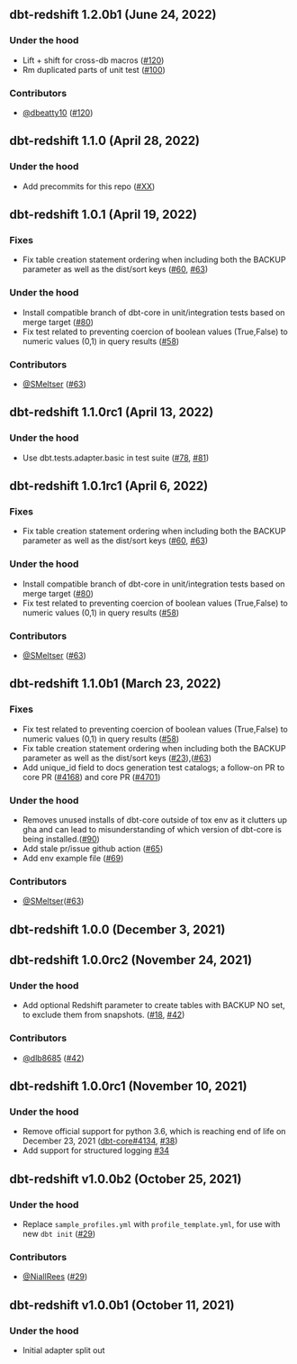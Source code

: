 ## dbt-redshift 1.2.0b1 (June 24, 2022)

### Under the hood
- Lift + shift for cross-db macros ([#120](https://github.com/dbt-labs/dbt-snowflake/pull/120))
- Rm duplicated parts of unit test ([#100](https://github.com/dbt-labs/dbt-snowflake/pull/100))

### Contributors
- [@dbeatty10](https://github.com/dbeatty10) ([#120](https://github.com/dbt-labs/dbt-snowflake/pull/120))

## dbt-redshift 1.1.0 (April 28, 2022)

### Under the hood
- Add precommits for this repo ([#XX](https://github.com/dbt-labs/dbt-snowflake/pull/XX))

## dbt-redshift 1.0.1 (April 19, 2022)

### Fixes
- Fix table creation statement ordering when including both the BACKUP parameter as well as the dist/sort keys ([#60](https://github.com/dbt-labs/dbt-redshift/issues/60), [#63](https://github.com/dbt-labs/dbt-redshift/pull/63))

### Under the hood
- Install compatible branch of dbt-core in unit/integration tests based on merge target ([#80](https://github.com/dbt-labs/dbt-redshift/pull/80))
- Fix test related to preventing coercion of boolean values (True,False) to numeric values (0,1) in query results ([#58](https://github.com/dbt-labs/dbt-redshift/pull/58))

### Contributors
- [@SMeltser](https://github.com/SMeltser) ([#63](https://github.com/dbt-labs/dbt-redshift/pull/63))

## dbt-redshift 1.1.0rc1 (April 13, 2022)

### Under the hood
- Use dbt.tests.adapter.basic in test suite ([#78](https://github.com/dbt-labs/dbt-redshift/issues/78), [#81](https://github.com/dbt-labs/dbt-redshift/pull/81))

## dbt-redshift 1.0.1rc1 (April 6, 2022)

### Fixes
- Fix table creation statement ordering when including both the BACKUP parameter as well as the dist/sort keys ([#60](https://github.com/dbt-labs/dbt-redshift/issues/60), [#63](https://github.com/dbt-labs/dbt-redshift/pull/63))

### Under the hood
- Install compatible branch of dbt-core in unit/integration tests based on merge target ([#80](https://github.com/dbt-labs/dbt-redshift/pull/80))
- Fix test related to preventing coercion of boolean values (True,False) to numeric values (0,1) in query results ([#58](https://github.com/dbt-labs/dbt-redshift/pull/58))

### Contributors
- [@SMeltser](https://github.com/SMeltser) ([#63](https://github.com/dbt-labs/dbt-redshift/pull/63))

## dbt-redshift 1.1.0b1 (March 23, 2022)

### Fixes
- Fix test related to preventing coercion of boolean values (True,False) to numeric values (0,1) in query results ([#58](https://github.com/dbt-labs/dbt-redshift/pull/58))
- Fix table creation statement ordering when including both the BACKUP parameter as well as the dist/sort keys ([#23](https://github.com/dbt-labs/dbt-redshift/issues/60)),([#63](https://github.com/dbt-labs/dbt-redshift/pull/63))
- Add unique\_id field to docs generation test catalogs; a follow-on PR to core PR ([#4168](https://github.com/dbt-labs/dbt-core/pull/4618)) and core PR ([#4701](https://github.com/dbt-labs/dbt-core/pull/4701))

### Under the hood
- Removes unused installs of dbt-core outside of tox env as it clutters up gha and can lead to misunderstanding of which version of dbt-core is being installed.([#90](https://github.com/dbt-labs/dbt-redshift/pull/90))
- Add stale pr/issue github action ([#65](https://github.com/dbt-labs/dbt-redshift/pull/65))
- Add env example file ([#69](https://github.com/dbt-labs/dbt-redshift/pull/69))

### Contributors
- [@SMeltser](https://github.com/SMeltser)([#63](https://github.com/dbt-labs/dbt-redshift/pull/63))

## dbt-redshift 1.0.0 (December 3, 2021)

## dbt-redshift 1.0.0rc2 (November 24, 2021)

### Under the hood
- Add optional Redshift parameter to create tables with BACKUP NO set, to exclude them from snapshots. ([#18](https://github.com/dbt-labs/dbt-redshift/issues/18), [#42](https://github.com/dbt-labs/dbt-redshift/pull/42))

### Contributors
- [@dlb8685](https://github.com/dlb8685) ([#42](https://github.com/dbt-labs/dbt-redshift/pull/42))

## dbt-redshift 1.0.0rc1 (November 10, 2021)

### Under the hood
- Remove official support for python 3.6, which is reaching end of life on December 23, 2021 ([dbt-core#4134](https://github.com/dbt-labs/dbt-core/issues/4134), [#38](https://github.com/dbt-labs/dbt-redshift/pull/38))
- Add support for structured logging [#34](https://github.com/dbt-labs/dbt-redshift/pull/34)

## dbt-redshift v1.0.0b2 (October 25, 2021)

### Under the hood
- Replace `sample_profiles.yml` with `profile_template.yml`, for use with new `dbt init` ([#29](https://github.com/dbt-labs/dbt-redshift/pull/29))

### Contributors
- [@NiallRees](https://github.com/NiallRees) ([#29](https://github.com/dbt-labs/dbt-redshift/pull/29))

## dbt-redshift v1.0.0b1 (October 11, 2021)

### Under the hood

- Initial adapter split out
